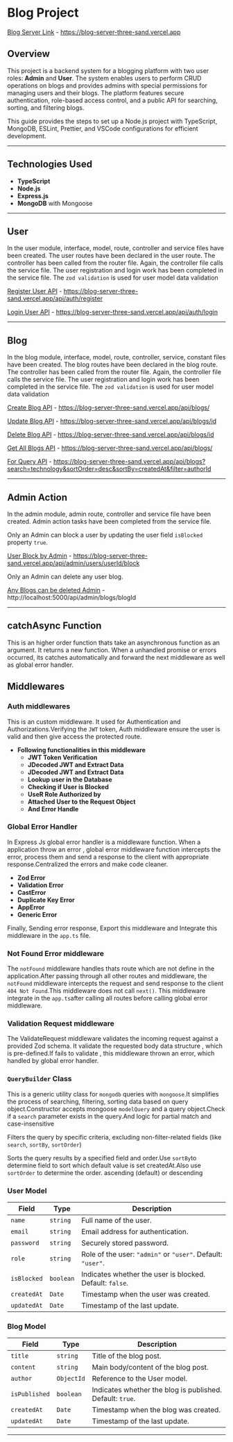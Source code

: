# Blog Project

[Blog Server Link](https://blog-server-three-sand.vercel.app) - https://blog-server-three-sand.vercel.app

## Overview

This project is a backend system for a blogging platform with two user roles: **Admin** and **User**. The system enables users to perform CRUD operations on blogs and provides admins with special permissions for managing users and their blogs. The platform features secure authentication, role-based access control, and a public API for searching, sorting, and filtering blogs.

This guide provides the steps to set up a Node.js project with TypeScript, MongoDB, ESLint, Prettier, and VSCode configurations for efficient development.

---

## Technologies Used

- **TypeScript**
- **Node.js**
- **Express.js**
- **MongoDB** with Mongoose

---

## User

In the user module, interface, model, route, controller and service files have been created. The user routes have been declared in the user route. The controller has been called from the router file. Again, the controller file calls the service file. The user registration and login work has been completed in the service file. The `zod validation` is used for user model data validation

[Register User API](https://blog-server-three-sand.vercel.app/api/auth/register) - https://blog-server-three-sand.vercel.app/api/auth/register

[Login User API](https://blog-server-three-sand.vercel.app/api/auth/login) - https://blog-server-three-sand.vercel.app/api/auth/login

---

## Blog

In the blog module, interface, model, route, controller, service, constant files have been created. The blog routes have been declared in the blog route. The controller has been called from the router file. Again, the controller file calls the service file. The user registration and login work has been completed in the service file. The `zod validation` is used for user model data validation

[Create Blog API](https://blog-server-three-sand.vercel.app/api/blogs/) - https://blog-server-three-sand.vercel.app/api/blogs/

[Update Blog API](https://blog-server-three-sand.vercel.app/api/blogs/id) - https://blog-server-three-sand.vercel.app/api/blogs/id

[Delete Blog API](https://blog-server-three-sand.vercel.app/api/blogs/id) - https://blog-server-three-sand.vercel.app/api/blogs/id

[Get All Blogs API](https://blog-server-three-sand.vercel.app/api/blogs/) - https://blog-server-three-sand.vercel.app/api/blogs/

[For Query API](https://blog-server-three-sand.vercel.app/api/blogs?search=technology&sortOrder=desc&sortBy=createdAt&filter=authorId) - https://blog-server-three-sand.vercel.app/api/blogs?search=technology&sortOrder=desc&sortBy=createdAt&filter=authorId

---

## Admin Action

In the admin module, admin route, controller and service file have been created. Admin action tasks have been completed from the service file.

Only an Admin can block a user by updating the user field `isBlocked` property `true`.

[User Block by Admin](https://blog-server-three-sand.vercel.app/api/admin/users/userId/block) - https://blog-server-three-sand.vercel.app/api/admin/users/userId/block

Only an Admin can delete any user blog.

[Any Blogs can be deleted Admin](http://localhost:5000/api/admin/blogs/blogId) - http://localhost:5000/api/admin/blogs/blogId

---

## catchAsync Function

This is an higher order function thats take an asynchronous function as an argument. It returns a new function. When a unhandled promise or errors occurred, its catches automatically and forward the next middleware as well as global error handler.

## Middlewares

### Auth middlewares

This is an custom middleware. It used for Authentication and Authorizations.Verifying the `JWT` token, Auth middleware ensure the user is valid and then give access the protected route.

- **Following functionalities in this middleware**
  - **JWT Token Verification**
  - **JDecoded JWT and Extract Data**
  - **JDecoded JWT and Extract Data**
  - **Lookup user in the Database**
  - **Checking if User is Blocked**
  - **UseR Role Authorized by**
  - **Attached User to the Request Object**
  - **And Error Handle**

### Global Error Handler

In Express Js global error handler is a middleware function. When a application throw an error , global error middleware function intercepts the error, process them and send a response to the client with appropriate response.Centralized the errors and make code cleaner.

- **Zod Error**
- **Validation Error**
- **CastError**
- **Duplicate Key Error**
- **AppError**
- **Generic Error**

Finally, Sending error response, Export this middleware and Integrate this middleware in the `app.ts` file.

### Not Found Error middleware

The `notFound` middleware handles thats route which are not define in the application.After passing through all other routes and middleware, the `notFound` middleware intercepts the request and send response to the client `404 Not Found`.This middleware does not call `next()`.
This middleware integrate in the `app.ts`after calling all routes before calling global error middleware.

### Validation Request middleware

The ValidateRequest middleware validates the incoming request against a provided Zod schema. It validate the requested body data structure , which is pre-defined.If fails to validate , this middleware thrown an error, which handled by global error handler.

### `QueryBuilder` Class

This is a generic utility class for `mongodb` queries with `mongoose`.It simplifies the process of searching, filtering, sorting data based on query object.Constructor accepts mongoose `modelQuery` and a query object.Check if a `search` parameter exists in the query.And logic for partial match and case-insensitive

Filters the query by specific criteria, excluding non-filter-related fields (like `search`, `sortBy`, `sortOrder`)

Sorts the query results by a specified field and order.Use `sortBy`to determine field to sort which default value is set createdAt.Also use `sortOrder` to determine the order. ascending (default) or descending

### User Model

| Field       | Type      | Description                                                 |
| ----------- | --------- | ----------------------------------------------------------- |
| `name`      | `string`  | Full name of the user.                                      |
| `email`     | `string`  | Email address for authentication.                           |
| `password`  | `string`  | Securely stored password.                                   |
| `role`      | `string`  | Role of the user: `"admin"` or `"user"`. Default: `"user"`. |
| `isBlocked` | `boolean` | Indicates whether the user is blocked. Default: `false`.    |
| `createdAt` | `Date`    | Timestamp when the user was created.                        |
| `updatedAt` | `Date`    | Timestamp of the last update.                               |

### Blog Model

| Field         | Type       | Description                                               |
| ------------- | ---------- | --------------------------------------------------------- |
| `title`       | `string`   | Title of the blog post.                                   |
| `content`     | `string`   | Main body/content of the blog post.                       |
| `author`      | `ObjectId` | Reference to the User model.                              |
| `isPublished` | `boolean`  | Indicates whether the blog is published. Default: `true`. |
| `createdAt`   | `Date`     | Timestamp when the blog was created.                      |
| `updatedAt`   | `Date`     | Timestamp of the last update.                             |

---
